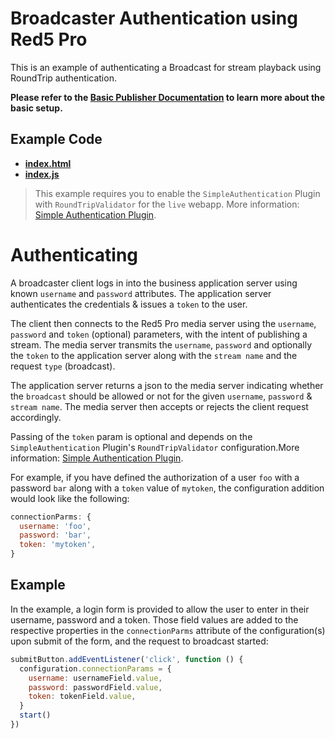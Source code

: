 # Broadcaster Authentication using Red5 Pro

This is an example of authenticating a Broadcast for stream playback using RoundTrip authentication.

**Please refer to the [Basic Publisher Documentation](../publisher/README.md) to learn more about the basic setup.**

## Example Code

- **[index.html](index.html)**
- **[index.js](index.js)**

> This example requires you to enable the `SimpleAuthentication` Plugin with `RoundTripValidator` for the `live` webapp. More information: [Simple Authentication Plugin](https://www.red5pro.com/docs/server/authplugin).

# Authenticating

A broadcaster client logs in into the business application server using known `username` and `password` attributes. The application server authenticates the credentials & issues a `token` to the user.

The client then connects to the Red5 Pro media server using the `username`, `password` and `token` (optional) parameters, with the intent of publishing a stream. The media server transmits the `username`, `password` and optionally the `token` to the application server along with the `stream name` and the request `type` (broadcast).

The application server returns a json to the media server indicating whether the `broadcast` should be allowed or not for the given `username`, `password` & `stream name`. The media server then accepts or rejects the client request accordingly.

Passing of the `token` param is optional and depends on the `SimpleAuthentication` Plugin's `RoundTripValidator` configuration.More information: [Simple Authentication Plugin](https://www.red5pro.com/docs/server/authplugin#roundtripvalidator).

For example, if you have defined the authorization of a user `foo` with a password `bar` along with a `token` value of `mytoken`, the configuration addition would look like the following:

```js
connectionParms: {
  username: 'foo',
  password: 'bar',
  token: 'mytoken',
}
```

## Example

In the example, a login form is provided to allow the user to enter in their username, password and a token. Those field values are added to the respective properties in the `connectionParms` attribute of the configuration(s) upon submit of the form, and the request to broadcast started:

```js
submitButton.addEventListener('click', function () {
  configuration.connectionParams = {
    username: usernameField.value,
    password: passwordField.value,
    token: tokenField.value,
  }
  start()
})
```

